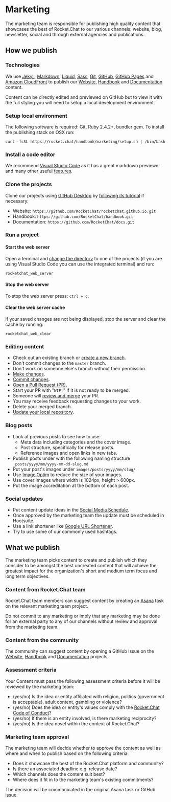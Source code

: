 # Marketing

The marketing team is responsible for publishing high quality content that showcases the best of Rocket.Chat to our various channels: website, blog, newsletter, social and through external agencies and publications.

## How we publish

### Technologies

We use [Jekyll](https://jekyllrb.com/), [Markdown](https://guides.github.com/features/mastering-markdown/), [Liquid](https://shopify.github.io/liquid/), [Sass](http://sass-lang.com/documentation/), [Git](https://git-scm.com/doc), [GitHub](https://help.github.com), [GitHub Pages](https://pages.github.com/) and [Amazon CloudFront](https://aws.amazon.com/cloudfront/) to publish our [Website](https://github.com/RocketChat/rocketchat.github.io), [Handbook](https://github.com/RocketChat/handbook) and [Documentation](https://github.com/RocketChat/docs) content.

Content can be directly edited and previewed on GitHub but to view it with the full styling you will need to setup a local development environment.

### Setup local environment

The following software is required: Git, Ruby 2.4.2+, bundler gem. To install the publishing stack on OSX run:

```text
curl -fsSL https://rocket.chat/handbook/marketing/setup.sh | /bin/bash
```

### Install a code editor

We recommend [Visual Studio Code](https://code.visualstudio.com/) as it has a great markdown previewer and many other useful [features](https://code.visualstudio.com/docs).

### Clone the projects

Clone our projects using [GitHub Desktop](https://desktop.github.com) by [following its tutorial](https://help.github.com/en/desktop/contributing-to-projects/adding-and-cloning-repositories) if necessary:

* Website: `https://github.com/RocketChat/rocketchat.github.io.git`
* Handbook: `https://github.com/RocketChat/handbook.git`
* Documentation: `https://github.com/RocketChat/docs.git`

### Run a project

#### Start the web server

Open a terminal and [change the directory](https://learn.co/lessons/bash-navigation-osx) to one of the projects \(if you are using Visual Studio Code you can use the integrated terminal\) and run:

```text
rocketchat_web_server
```

#### Stop the web server

To stop the web server press: `ctrl + c`.

#### Clear the web server cache

If your saved changes are not being displayed, stop the server and clear the cache by running:

```text
rocketchat_web_clear
```

### Editing content

* Check out an existing branch or [create a new branch](https://services.github.com/on-demand/github-desktop/create-branches-github-desktop).
* Don't commit changes to the `master` branch.
* Don't work on someone else's branch without their permission.
* [Make changes](https://services.github.com/on-demand/github-desktop/make-changes-github-desktop).
* [Commit changes](https://services.github.com/on-demand/github-desktop/add-commits-github-desktop).
* [Open a Pull Request \(PR\)](https://services.github.com/on-demand/github-desktop/pull-request-github-desktop).
* Start your PR with "`WIP:`" if it is not ready to be merged.
* Someone will [review and merge](https://services.github.com/on-demand/github-desktop/merge-pull-request-showcase) your PR.
* You may receive feedback requesting changes to your work.
* Delete your merged branch.
* [Update your local repository](https://services.github.com/on-demand/github-desktop/push-with-github-desktop).

### Blog posts

* Look at previous posts to see how to use:
  * Meta data including categories and the cover image.
  * Post structure, specifically for release posts.
  * Reference images and open links in new tabs.
* Publish posts under with the following naming structure `_posts/yyyy/mm/yyyy-mm-dd-slug.md`
* Put your post's images under `images/posts/yyyy/mm/slug/`
* Use [Image.Optim](https://imageoptim.com/mac) to reduce the size of your images.
* Use cover images where width is 1024px,  height &gt; 600px.
* Put the image accreditation at the bottom of each post.

### Social updates

* Put content update ideas in the [Social Media Schedule](https://docs.google.com/spreadsheets/d/1qIVBC0fUMCBfzRJK2TQA5K0m_gWZc5rNnPsGemZSUxE/edit?usp=sharing).
* Once approved by the marketing team the update must be scheduled in Hootsuite.
* Use a link shortener like [Google URL Shortener](https://goo.gl).
* Try to use some of our commonly used hashtags.

## What we publish

The marketing team picks content to create and publish which they consider to be amongst the best uncreated content that will achieve the greatest impact for the organization's short and medium term focus and long term objectives.

### Content from Rocket.Chat team

Rocket.Chat team members can suggest content by creating an [Asana](https://app.asana.com) task on the relevant marketing team project.

Do not commit to any marketing or imply that any marketing may be done for an external party to any of our channels without review and approval from the marketing team.

### Content from the community

The community can suggest content by opening a GitHub Issue on the [Website](https://github.com/RocketChat/rocketchat.github.io/issues), [Handbook](https://github.com/RocketChat/handbook/issues) and [Documentation](https://github.com/RocketChat/docs/issues) projects.

### Assessment criteria

Your Content must pass the following assessment criteria before it will be reviewed by the marketing team:

* \(yes/no\) Is the idea or entity affiliated with religion, politics \(government is acceptable\), adult content, gambling or violence?
* \(yes/no\)  Does the idea or entity's values comply with the [Rocket.Chat Code of Conduct](https://github.com/RocketChat/rocket.chat/blob/master/CODE_OF_CONDUCT.md)?
* \(yes/no\) If there is an entity involved, is there marketing reciprocity?
* \(yes/no\) Is the idea novel within the context of Rocket.Chat?

### Marketing team approval

The marketing team will decide whether to approve the content as well as where and when to publish based on the following criteria:

* Does it showcase the best of the Rocket.Chat platform and community?
* Is there an associated deadline e.g. release date?
* Which channels does the content suit best?
* Where does it fit in to the marketing team's existing commitments?

The decision will be communicated in the original Asana task or GitHub issue.

